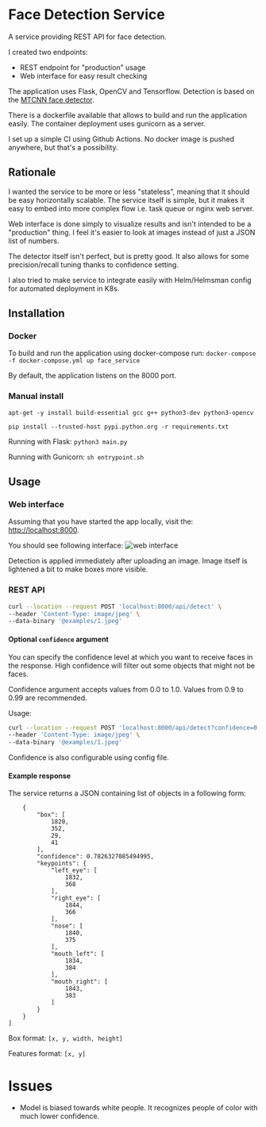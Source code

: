 # Face Detection Service

A service providing REST API for face detection.

I created two endpoints:

* REST endpoint for "production" usage
* Web interface for easy result checking

The application uses Flask, OpenCV and Tensorflow. Detection is based on
the [MTCNN face detector](https://github.com/ipazc/mtcnn).

There is a dockerfile available that allows to build and run the application easily. The container deployment uses
gunicorn as a server.

I set up a simple CI using Github Actions. No docker image is pushed anywhere, but that's a possibility.

## Rationale

I wanted the service to be more or less "stateless", meaning that it should be easy horizontally scalable.
The service itself is simple, but it makes it easy to embed into more complex flow i.e. task queue or nginx web server.

Web interface is done simply to visualize results and isn't intended to be a "production" thing. 
I feel it's easier to look at images instead of just a JSON list of numbers.

The detector itself isn't perfect, but is pretty good. It also allows for some precision/recall tuning thanks
to confidence setting.

I also tried to make service to integrate easily with Helm/Helmsman config for automated deployment in K8s.
## Installation

### Docker
To build and run the application using docker-compose run:
`docker-compose -f docker-compose.yml up face_service`

By default, the application listens on the 8000 port.

### Manual install

```apt-get -y install build-essential gcc g++ python3-dev python3-opencv```

```pip install --trusted-host pypi.python.org -r requirements.txt```

Running with Flask:
```python3 main.py```

Running with Gunicorn:
```sh entrypoint.sh```


## Usage

### Web interface

Assuming that you have started the app locally, visit the: [http://localhost:8000](http://localhost:8000). 

You should see following interface:
![web interface](images/screen.png)

Detection is applied immediately after uploading an image. Image itself is lightened a bit to make boxes more visible.

### REST API

```bash
curl --location --request POST 'localhost:8000/api/detect' \
--header 'Content-Type: image/jpeg' \
--data-binary '@examples/1.jpeg'
```

#### Optional `confidence` argument

You can specify the confidence level at which you want to receive faces in the response.
High confidence will filter out some objects that might not be faces.

Confidence argument accepts values from 0.0 to 1.0. 
Values from 0.9 to 0.99 are recommended.

Usage:

```bash
curl --location --request POST 'localhost:8000/api/detect?confidence=0.99' \
--header 'Content-Type: image/jpeg' \
--data-binary '@examples/1.jpeg'
```

Confidence is also configurable using config file.

#### Example response

The service returns a JSON containing list of objects in a following form:

```[
    {
        "box": [
            1820,
            352,
            29,
            41
        ],
        "confidence": 0.7826327085494995,
        "keypoints": {
            "left_eye": [
                1832,
                368
            ],
            "right_eye": [
                1844,
                366
            ],
            "nose": [
                1840,
                375
            ],
            "mouth_left": [
                1834,
                384
            ],
            "mouth_right": [
                1843,
                383
            ]
        }
    }
]
```

Box format: `[x, y, width, height]`

Features format: `[x, y]`

# Issues

* Model is biased towards white people. It recognizes people of color with much lower confidence.